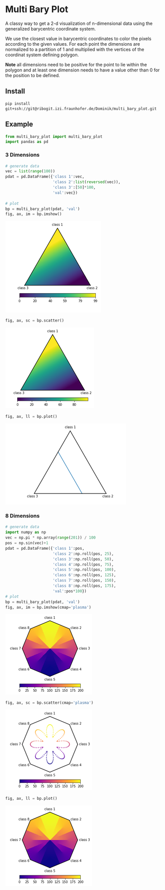 
# Multi Bary Plot

A classy way to get a 2-d visualization of n-dimensional data using the generalized barycentric coordinate system.

We use the closest value in barycentric coordinates to color the pixels according to the given values. For each point the dimensions are normalized to a partition of 1 and multiplied with the vertices of the coordinat system defining polygon.

**Note** all dimensions need to be positive for the point to lie within the polygon and at least one dimension needs to have a value other than 0 for the position to be defined.

## Install

```
pip install git+ssh://git@ribogit.izi.fraunhofer.de/Dominik/multi_bary_plot.git
```

## Example


```python
from multi_bary_plot import multi_bary_plot
import pandas as pd
```

### 3 Dimensions


```python
# generate data
vec = list(range(100))
pdat = pd.DataFrame({'class 1':vec,
                     'class 2':list(reversed(vec)),
                     'class 3':[50]*100,
                     'val':vec})

# plot
bp = multi_bary_plot(pdat, 'val')
fig, ax, im = bp.imshow()
```


![png](README_files/README_3_0.png)



```python
fig, ax, sc = bp.scatter()
```


![png](README_files/README_4_0.png)



```python
fig, ax, ll = bp.plot()
```


![png](README_files/README_5_0.png)


### 8 Dimensions


```python
# generate data
import numpy as np
vec = np.pi * np.array(range(201)) / 100
pos = np.sin(vec)+1
pdat = pd.DataFrame({'class 1':pos,
                     'class 2':np.roll(pos, 25),
                     'class 3':np.roll(pos, 50),
                     'class 4':np.roll(pos, 75),
                     'class 5':np.roll(pos, 100),
                     'class 6':np.roll(pos, 125),
                     'class 7':np.roll(pos, 150),
                     'class 8':np.roll(pos, 175),
                     'val':pos*100})
# plot
bp = multi_bary_plot(pdat, 'val')
fig, ax, im = bp.imshow(cmap='plasma')
```


![png](README_files/README_7_0.png)



```python
fig, ax, sc = bp.scatter(cmap='plasma')
```


![png](README_files/README_8_0.png)



```python
fig, ax, ll = bp.plot()
```


![png](README_files/README_9_0.png)


